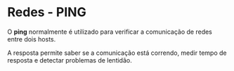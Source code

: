 # Redes - PING

O **ping** normalmente é utilizado para verificar a comunicação de redes entre dois hosts.

A resposta permite saber se a comunicação está correndo, medir tempo de resposta e detectar problemas de lentidão.